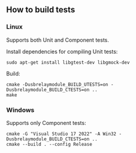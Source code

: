 ## How to build tests
### Linux
Supports both Unit and Component tests.

Install dependencies for compiling Unit tests:
```
sudo apt-get install libgtest-dev libgmock-dev
```
Build:
```
cmake -Dusbrelaymodule_BUILD_UTESTS=on -Dusbrelaymodule_BUILD_CTESTS=on ..
make
```
### Windows
Supports only Component tests:
```
cmake -G "Visual Studio 17 2022" -A Win32 -Dusbrelaymodule_BUILD_CTESTS=on .. 
cmake --build . --config Release
```
